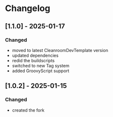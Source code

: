 # Changelog


## [1.1.0] - 2025-01-17

### Changed
- moved to latest CleanroomDevTemplate version
- updated dependencies
- redid the buildscripts
- switched to new Tag system
- added GroovyScript support

## [1.0.2] - 2025-01-15

### Changed
- created the fork